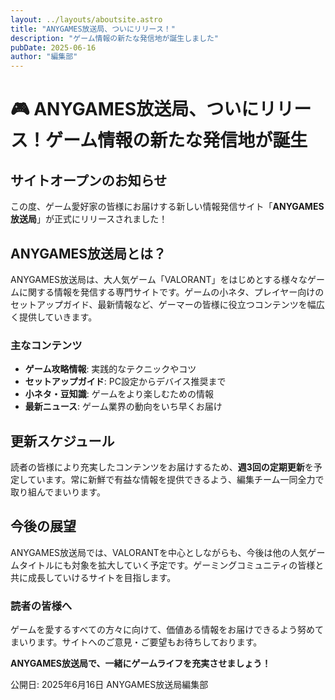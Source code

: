 ```yaml
---
layout: ../layouts/aboutsite.astro
title: "ANYGAMES放送局、ついにリリース！"
description: "ゲーム情報の新たな発信地が誕生しました"
pubDate: 2025-06-16
author: "編集部"
---
```


# 🎮 ANYGAMES放送局、ついにリリース！ゲーム情報の新たな発信地が誕生

## サイトオープンのお知らせ

この度、ゲーム愛好家の皆様にお届けする新しい情報発信サイト「**ANYGAMES放送局**」が正式にリリースされました！

## ANYGAMES放送局とは？

ANYGAMES放送局は、大人気ゲーム「VALORANT」をはじめとする様々なゲームに関する情報を発信する専門サイトです。ゲームの小ネタ、プレイヤー向けのセットアップガイド、最新情報など、ゲーマーの皆様に役立つコンテンツを幅広く提供していきます。

### 主なコンテンツ
- **ゲーム攻略情報**: 実践的なテクニックやコツ
- **セットアップガイド**: PC設定からデバイス推奨まで
- **小ネタ・豆知識**: ゲームをより楽しむための情報
- **最新ニュース**: ゲーム業界の動向をいち早くお届け

## 更新スケジュール

読者の皆様により充実したコンテンツをお届けするため、**週3回の定期更新**を予定しています。常に新鮮で有益な情報を提供できるよう、編集チーム一同全力で取り組んでまいります。

## 今後の展望

ANYGAMES放送局では、VALORANTを中心としながらも、今後は他の人気ゲームタイトルにも対象を拡大していく予定です。ゲーミングコミュニティの皆様と共に成長していけるサイトを目指します。

### 読者の皆様へ

ゲームを愛するすべての方々に向けて、価値ある情報をお届けできるよう努めてまいります。サイトへのご意見・ご要望もお待ちしております。

**ANYGAMES放送局で、一緒にゲームライフを充実させましょう！**

公開日: 2025年6月16日
ANYGAMES放送局編集部